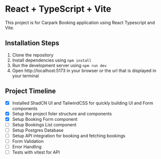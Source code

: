 # React + TypeScript + Vite

This project is for Carpark Booking application using React Typescript and Vite.


## Installation Steps

1. Clone the repository
2. Install dependencies using `npm install`
3. Run the development server using `npm run dev`
4. Open http://localhost:5173 in your browser or the url that is displayed in your terminal


## Project Timeline

- [x] Installed ShadCN UI and TailwindCSS for quickly building UI and Form components 
- [x] Setup the project foler structure and components
- [x] Setup Booking Form component
- [ ] Setup Bookings List component
- [ ] Setup Postgres Database
- [ ] Setup API integration for booking and fetching bookings
- [ ] Form Validation
- [ ] Error Handling
- [ ] Tests with vitest for API